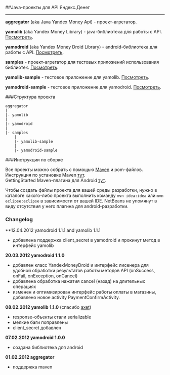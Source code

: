 ##Java-проекты для API Яндекс.Денег

- - -

**aggregator** (aka Java Yandex Money Api) - проект-агрегатор.

**yamolib** (aka Yandex Money Library) - java-библиотека для работы с API. [Посмотреть](https://github.com/melnikovdv/Java-Yandex.Money-API-SDK/tree/master/yamolib).

**yamodroid** (aka Yandex Money Droid Library) - android-библиотека для работы c API. [Посмотреть](https://github.com/melnikovdv/Java-Yandex.Money-API-SDK/tree/master/yamodroid).

**samples** - проект-агрегатор для тестовых приложений использования библиотек. [Посмотреть](https://github.com/melnikovdv/Java-Yandex.Money-API-SDK/tree/master/samples).

**yamolib-sample** - тестовое приложение для yamolib. [Посмотреть](https://github.com/melnikovdv/Java-Yandex.Money-API-SDK/tree/master/samples/yamolib-sample).

**yamodroid-sample** - тестовое приложение для yamodroid. [Посмотреть](https://github.com/melnikovdv/Java-Yandex.Money-API-SDK/tree/master/samples/yamodroid-sample).

###Структура проекта

    aggregator
    |
    |- yamolib
    |
    |- yamodroid
    |
    |- samples
        |
        |- yamolib-sample
        |
        |- yamodroid-sample

###Инструкции по сборке

Все проекты можно собрать с помощью [Maven](http://en.wikipedia.org/wiki/Apache_Maven) и pom-файлов. Инструкция по установке Maven [тут](http://maven.apache.org/download.html).   
GettingStarted Maven-плагина для Android [тут](http://code.google.com/p/maven-android-plugin/wiki/GettingStarted).

Чтобы создать файлы проекта для вашей среды разработки, нужно в каталоге какого-либо проекта выполнить команду `mvn idea:idea` или `mvn eclipse:eclipse` в зависимости от вашей IDE. NetBeans не упомянут в виду отсутствия у него плагина для android-разработки.

### Changelog

**12.04.2012 yamodroid 1.1.1 and yamolib 1.1.1

* добавлена поддержка client_secret в yamodroid и прокинут метод в интерфейс yamolib

**20.03.2012 yamodroid 1.1.0**

* добавлен класс YandexMoneyDroid и интерфейс лисенера для удобной обработки результатов работы методов API (onSuccess,
 onFail, onException, onCancel)
* добавлена обработка нажатия cancel (назад) на длительных операциях
* изменен и оптимизирован интерфейс работы оплаты в магазины, добавлено новое activity PaymentConfirmActivity.

**08.02.2012 yamolib 1.1.0** (спасибо [axet](https://github.com/axet))

* response-объекты стали serializable
* мелкие баги поправлены
* client_secret добавлен

    
**07.02.2012 yamodroid 1.0.0**

* создана библиотека для android
    
**01.02.2012 aggregator**

* поддержка maven